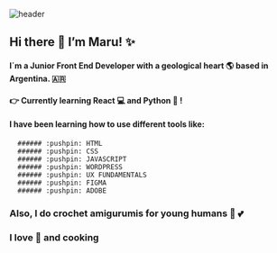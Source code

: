 ![header](/maruilta/master/header_tech_pink.png)

## Hi there 👋 I’m  Maru! :sparkles:
#### I´m a Junior Front End Developer with a geological heart :earth_americas: based in Argentina. 🇦🇷
#### :point_right: Currently learning React :computer: and Python :snake: !

#### I have been learning how to use different tools like:
      ###### :pushpin: HTML
      ###### :pushpin: CSS
      ###### :pushpin: JAVASCRIPT
      ###### :pushpin: WORDPRESS
      ###### :pushpin: UX FUNDAMENTALS
      ###### :pushpin: FIGMA
      ###### :pushpin: ADOBE

### Also, I do crochet amigurumis for young humans :baby: :two_hearts:
### I love :fishing_pole_and_fish: and cooking








<!-- Links to your social media accounts -->
[1]: https://www.instagram.com/maruilta
[2]: https://www.linkedin.com/in/marinacaviola/
